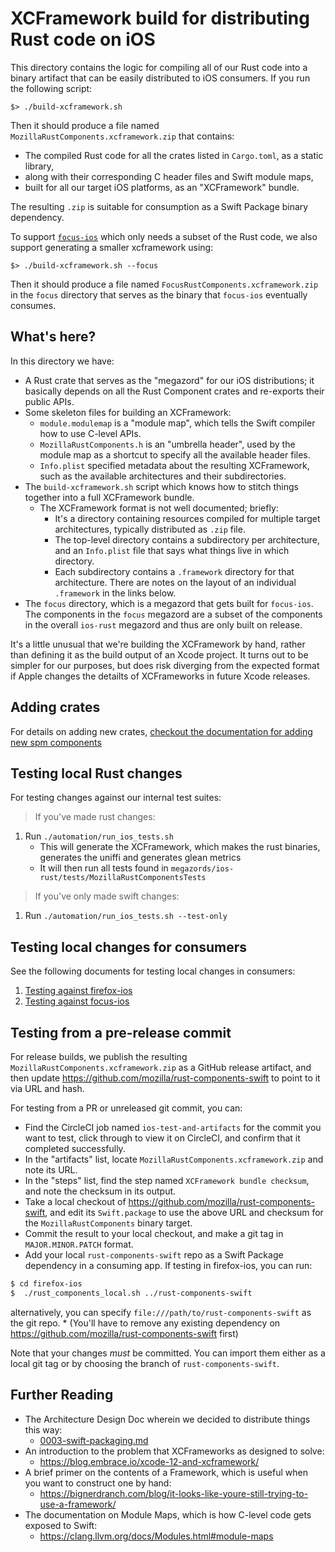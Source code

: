 # XCFramework build for distributing Rust code on iOS

This directory contains the logic for compiling all of our Rust code into a binary
artifact that can be easily distributed to iOS consumers. If you run the following
script:

```
$> ./build-xcframework.sh
```

Then it should produce a file named `MozillaRustComponents.xcframework.zip` that
contains:

* The compiled Rust code for all the crates listed in `Cargo.toml`, as a static library,
* along with their corresponding C header files and Swift module maps,
* built for all our target iOS platforms, as an "XCFramework" bundle.

The resulting `.zip` is suitable for consumption as a Swift Package binary dependency.

To support [`focus-ios`](https://github.com/mozilla-mobile/focus-ios) which only needs a subset of the Rust code, we also support generating a smaller xcframework using:

```
$> ./build-xcframework.sh --focus
```

Then it should produce a file named `FocusRustComponents.xcframework.zip` in the `focus` directory that serves as the binary that `focus-ios` eventually consumes.

## What's here?

In this directory we have:

* A Rust crate that serves as the "megazord" for our iOS distributions; it basically depends
  on all the Rust Component crates and re-exports their public APIs.
* Some skeleton files for building an XCFramework:
    * `module.modulemap` is a "module map", which tells the Swift compiler how to use C-level APIs.
    * `MozillaRustComponents.h` is an "umbrella header", used by the module map as a shortcut
      to specify all the available header files.
    * `Info.plist` specified metadata about the resulting XCFramework, such as the available
      architectures and their subdirectories.
* The `build-xcframework.sh` script which knows how to stitch things together into a full
  XCFramework bundle.
    * The XCFramework format is not well documented; briefly:
        * It's a directory containing resources compiled for multiple target architectures,
          typically distributed as `.zip` file.
        * The top-level directory contains a subdirectory per architecture, and an `Info.plist`
          file that says what things live in which directory.
        * Each subdirectory contains a `.framework` directory for that architecture. There
          are notes on the layout of an individual `.framework` in the links below.
* The `focus` directory, which is a megazord that gets built for `focus-ios`. The components in the `focus` megazord are a subset of the components in the overall `ios-rust` megazord and thus are only built on release.

It's a little unusual that we're building the XCFramework by hand, rather than defining it
as the build output of an Xcode project. It turns out to be simpler for our purposes, but
does risk diverging from the expected format if Apple changes the detailts of XCFrameworks
in future Xcode releases.

## Adding crates

For details on adding new crates, [checkout the documentation for adding new spm components](../../docs/howtos/adding-a-new-component.md#distribute-your-component-with-rust-components-swift)


## Testing local Rust changes
For testing changes against our internal test suites:

> If you've made rust changes:
1. Run `./automation/run_ios_tests.sh`
   - This will generate the XCFramework, which makes the rust binaries, generates the uniffi and generates glean metrics
   - It will then run all tests found in `megazords/ios-rust/tests/MozillaRustComponentsTests`

> If you've only made swift changes:
1. Run `./automation/run_ios_tests.sh --test-only`


## Testing local changes for consumers

See the following documents for testing local changes in consumers:
1. [Testing against firefox-ios](../../docs/howtos/locally-published-components-in-firefox-ios.md)
1. [Testing against focus-ios](../../docs/howtos/locally-published-components-in-focus-ios.md)

## Testing from a pre-release commit

For release builds, we publish the resulting `MozillaRustComponents.xcframework.zip` as a GitHub
release artifact, and then update https://github.com/mozilla/rust-components-swift to point to
it via URL and hash.

For testing from a PR or unreleased git commit, you can:

* Find the CircleCI job named `ios-test-and-artifacts` for the commit you want to test, click through to view it on CircleCI,
and confirm that it completed successfully.
* In the "artifacts" list, locate `MozillaRustComponents.xcframework.zip` and note its URL.
* In the "steps" list, find the step named `XCFramework bundle checksum`, and note the checksum in its output.
* Take a local checkout of https://github.com/mozilla/rust-components-swift,
and edit its `Swift.package` to use the above URL and checksum for the `MozillaRustComponents` binary target.
* Commit the result to your local checkout, and make a git tag in `MAJOR.MINOR.PATCH` format.
* Add your local `rust-components-swift` repo as a Swift Package dependency in a consuming app. If testing in firefox-ios, you can run:
```bash
$ cd firefox-ios
$  ./rust_components_local.sh ../rust-components-swift
```
alternatively, you can specify `file:///path/to/rust-components-swift` as the git repo.
    * (You'll have to remove any existing dependency on https://github.com/mozilla/rust-components-swift first)

Note that your changes *must* be committed. You can import them either as a local git tag or by choosing the branch of `rust-components-swift`.

## Further Reading

* The Architecture Design Doc wherein we decided to distribute things this way:
    * [0003-swift-packaging.md](../../docs/adr/0003-swift-packaging.md)
* An introduction to the problem that XCFrameworks as designed to solve:
    * https://blog.embrace.io/xcode-12-and-xcframework/
* A brief primer on the contents of a Framework, which is useful when you want
  to construct one by hand:
    * https://bignerdranch.com/blog/it-looks-like-youre-still-trying-to-use-a-framework/
* The documentation on Module Maps, which is how C-level code gets exposed to Swift:
    * https://clang.llvm.org/docs/Modules.html#module-maps
